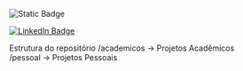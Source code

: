 
![Static Badge](https://img.shields.io/badge/PostgreSQL-316192?style=for-the-badge&logo=postgresql&logoColor=white)

  <div id="badges">
  <a href="https://www.linkedin.com/in/marcos-vin%C3%ADcius-3347b5358/">
    <img src="https://img.shields.io/badge/LinkedIn-blue?style=for-the-badge&logo=linkedin&logoColor=white" alt="LinkedIn Badge"/>
  </a>
</div>  

Estrutura do repositório
/academicos -> Projetos Acadêmicos  
/pessoal -> Projetos Pessoais  
